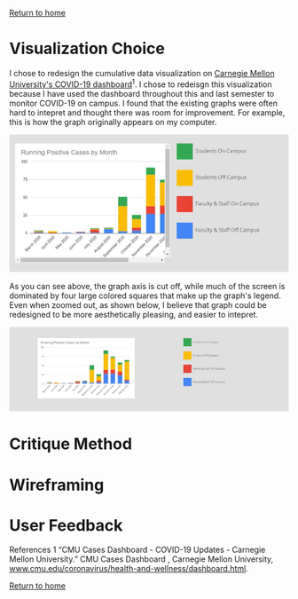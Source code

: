 
[Return to home](https://danieldistler-1.github.io/Distler-portfolio/)

# Visualization Choice 

I chose to redesign the cumulative data visualization on [Carnegie Mellon University's COVID-19 dashboard](https://www.cmu.edu/coronavirus/health-and-wellness/dashboard.html)<sup>1</sup>.    I chose to redeisgn this visualization because I have used the dashboard throughout this and last semester to monitor COVID-19 on campus. I found that the existing graphs were often hard to intepret and thought there was room for improvement. For example, this is how the graph originally appears on my computer. 


![COVID Graph Zoomed](covid%20zoomed.JPG)

As you can see above, the graph axis is cut off, while much of the screen is dominated by four large colored squares that make up the graph's legend. Even when zoomed out, as shown below, I believe that graph could be redesigned to be more aesthetically pleasing, and easier to intepret.


![COVID Graph Zoomed Out](covid%20zoomed%20out.JPG)

# Critique Method 


# Wireframing 


# User Feedback 


References
1 “CMU Cases Dashboard - COVID-19 Updates - Carnegie Mellon University.” CMU Cases Dashboard , Carnegie Mellon University, www.cmu.edu/coronavirus/health-and-wellness/dashboard.html.  


[Return to home](https://drive.google.com/file/d/1AdAf7-rt2wZCVy_a72sWTBupnZGxL3bk/view?usp=sharing)
